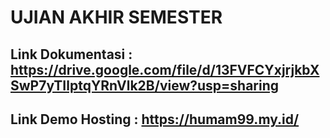 # UJIAN AKHIR SEMESTER

## Link Dokumentasi : https://drive.google.com/file/d/13FVFCYxjrjkbXSwP7yTIlptqYRnVlk2B/view?usp=sharing
## Link Demo Hosting : https://humam99.my.id/


